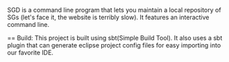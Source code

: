 SGD is a command line program that lets you maintain a local repository of SGs (let's face it, the website is terribly slow). It features an interactive command line.

==
Build:
This project is built using sbt(Simple Build Tool). It also uses a sbt plugin that can generate eclipse project config files for easy importing into our favorite IDE.